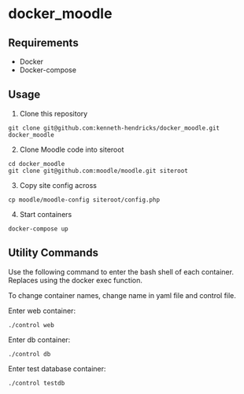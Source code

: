 # docker_moodle

## Requirements
* Docker
* Docker-compose

## Usage

1. Clone this repository
```
git clone git@github.com:kenneth-hendricks/docker_moodle.git docker_moodle
```

2. Clone Moodle code into siteroot
```
cd docker_moodle
git clone git@github.com:moodle/moodle.git siteroot
```

3. Copy site config across
```
cp moodle/moodle-config siteroot/config.php
```

4. Start containers
```
docker-compose up
```

## Utility Commands
Use the following command to enter the bash shell of each container. 
Replaces using the docker exec function. 

To change container names, change name in yaml file and control file. 

Enter web container:
```
./control web
```
Enter db container:
```
./control db
```
Enter test database container:
```
./control testdb
```